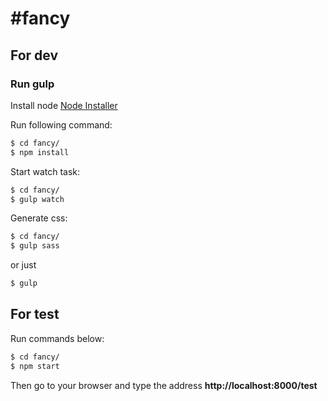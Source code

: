 #fancy
=====================

## For dev

### Run gulp

Install node [Node Installer](http://nodejs.org/download/)

Run following command:

```bash
$ cd fancy/
$ npm install
```
Start watch task:

```bash
$ cd fancy/
$ gulp watch
```

Generate css:

```bash
$ cd fancy/
$ gulp sass
```
or just
```bash
$ gulp
```

## For test

Run commands below:

```bash
$ cd fancy/
$ npm start
```

Then go to your browser and type the address **http://localhost:8000/test**
